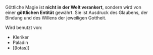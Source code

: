 Göttliche Magie ist **nicht in der Welt verankert**, sondern wird von einer **göttlichen Entität** gewährt. Sie ist Ausdruck des Glaubens, der Bindung und des Willens der jeweiligen Gottheit.

Wird benutzt von:
+ Kleriker
+ Paladin
+ [[Iotas]]

